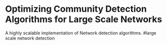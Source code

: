 # Optimizing Community Detection Algorithms for Large Scale Networks
A highly scalable implementation of Network detection algorithms. 
# l a r g e   s c a l e   n e t w o r k   d e t e c t i o n  
 